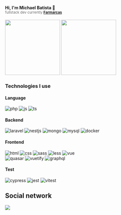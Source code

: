 <div>
    <b>Hi, I'm Michael Batista 🧑</b>
    <br />
    <small style="color:#6c6c6c;"> 
    fullstack dev currently  <b><a href="https://www.farmarcas.com.br/">Farmarcas</a></b>
    </small>
</div> 
<br />
<div>
<picture>
  <source
    srcset="https://github-readme-stats.vercel.app/api?username=MichaelB16&show_icons=true&theme=tokyonight"
    media="(prefers-color-scheme: dark)"
  />
  <img height="180em"  src="https://github-readme-stats.vercel.app/api?username=MichaelB16&show_icons=true" />
</picture>

<picture>
  <source
    srcset="https://github-readme-stats.vercel.app/api/top-langs/?username=MichaelB16&theme=tokyonight"
    media="(prefers-color-scheme: dark)"
  />
  <img height="180em" src="https://github-readme-stats.vercel.app/api/top-langs/?username=MichaelB16" />
</picture>
</div>


### Technologies I use

<div>
    <h4>Language</h4>
    <div>
        <a><img src="https://img.shields.io/badge/PHP-777BB4?style=for-the-badge&logo=php&logoColor=white" alt="php" /></a>
        <a><img src="https://img.shields.io/badge/JavaScript-F7DF1E?style=for-the-badge&logo=javascript&logoColor=black" alt="js" /></a>
        <a><img src="https://img.shields.io/badge/TypeScript-007ACC?style=for-the-badge&logo=typescript&logoColor=white" alt="ts" /></a>
    </div>
    <h4>Backend</h4>
    <div> 
            <a><img src="https://img.shields.io/badge/Laravel-FF2D20?style=for-the-badge&logo=laravel&logoColor=white" alt="laravel" /></a>
            <a><img src="https://img.shields.io/badge/nest.js-E0234E?style=for-the-badge&logo=nestjs&logoColor=white" alt="nestjs" /></a>
            <a><img src="https://img.shields.io/badge/MongoDB-4EA94B?style=for-the-badge&logo=mongodb&logoColor=white" alt="mongo" /></a>
            <a><img src="https://img.shields.io/badge/MySQL-005C84?style=for-the-badge&logo=mysql&logoColor=white" alt="mysql" /></a>
            <a><img src="https://img.shields.io/badge/Docker-000?style=for-the-badge&logo=docker&logoColor=white" alt="docker" /></a>
        </div>
    </ul>
    <h4>Frontend</h4>
    <div>
         <a><img src="https://img.shields.io/badge/HTML5-E34F26?style=for-the-badge&logo=html5&logoColor=white" alt="html" /></a>
         <a><img src="https://img.shields.io/badge/CSS3-1572B6?style=for-the-badge&logo=css3&logoColor=white" alt="css" /></a>
         <a><img src="https://img.shields.io/badge/Sass-CC6699?style=for-the-badge&logo=sass&logoColor=white" alt="sass" /></a>
         <a><img src="https://img.shields.io/badge/less-2B4C80?style=for-the-badge&logo=less&logoColor=white" alt="less" /></a>
          <a><img src="https://img.shields.io/badge/Vue.js-35495E?style=for-the-badge&logo=vue.js&logoColor=4FC08D" alt="vue" /></a>
         <br />
         <a><img src="https://img.shields.io/badge/Quasar-16B7FB?style=for-the-badge&logo=quasar&logoColor=black" alt="quasar" /></a>
         <a><img src="https://img.shields.io/badge/Vuetify-1867C0?style=for-the-badge&logo=vuetify&logoColor=AEDDFF" alt="vuetify" /></a>
         <a><img src="https://img.shields.io/badge/-ApolloGraphQL-311C87?style=for-the-badge&logo=apollo-graphql" alt="graphql" /></a>
    </div> 
    <h4>Test</h4>
    <div>
      <a><img src="https://img.shields.io/badge/-cypress-%23E5E5E5?style=for-the-badge&logo=cypress&logoColor=058a5e" alt="cypress" /></a>
      <a><img src="https://img.shields.io/badge/-jest-%23C21325?style=for-the-badge&logo=jest&logoColor=white" alt="jest" /></a>
      <a><img src="https://img.shields.io/badge/vitest-000?style=for-the-badge&logo=vitest&logoColor=white" alt="vitest" /></a> 
    </div>  
</div>

## Social network

<div>
    <a href="https://www.linkedin.com/in/michael-batista-80575a121/">
        <img src='https://img.shields.io/badge/LinkedIn-0077B5?style=for-the-badge&logo=linkedin&logoColor=white' />
    </a>
</div>


